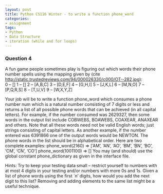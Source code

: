 ```yaml
---
layout: post
title: Python CS116 Winter - to write a function phone_word
categories:
- assignment
tags:
- Python
- Data Structure
- iteration (while and for loops)
---
```



### Question 4

A fun game people sometimes play is figuring out which words their 
phone number spells using the mapping given by 
(cite http://static.trustedreviews.com/94/000026330/c000/OT-­‐282.jpg):  
0 – [] 
1 – [] 
2 – [A,B,C] 
3 – [D,E,F] 
4 – [G,H,I] 
5 – [J,K,L] 
6 – [M,N,O] 
7 – [P,Q,R,S] 
8 – [T,U,V] 
9 – [W,X,Y,Z]  

Your job will be to write a function phone_word which consumes a phone number 
num which is a natural number consisting of 7 digits or less and returns a 
list of all possible phone words that can be achieved (in all capital letters). 
For example, if the number consumed was 2629327, then some words in the 
output list include COBWEBS, BOAWEBS, COAXEAR, ANAXEAR and others. 
Note that all these words need not be valid English words; just strings 
consisting of capital letters. As another example, if the number entered 
was 6391866 one of the output words would be NEWTON. The phone words 
in the list should be in alphabetical order. Here are two complete 
examples: phone_word(2160) => [‘AM’, ‘AN’, ‘AO’, ‘BM’, ‘BN’, ‘BO’, ‘CM’, ‘CN’, ‘CO’] 
phone_word(1001100) => [] You may (and should) use the global constant 
phone_dictionary as given in the interface file. 

Hints: Try to keep your testing data small – restrict yourself to 
numbers with at most 4 digits in your testing and/or numbers with 
more 0s and 1s. Given a list of phone words using the first `n’ digits, 
how would you add the next digit to this list? Removing and adding 
elements to the same list might be a useful technique.